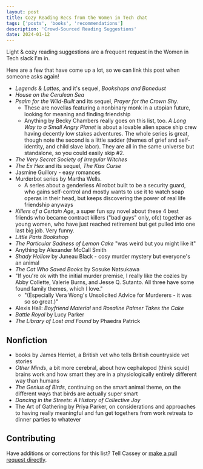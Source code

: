 ```yaml
---
layout: post
title: Cozy Reading Recs from the Women in Tech chat
tags: ['posts', 'books', 'recommendations']
description: 'Crowd-Sourced Reading Suggestions'
date: 2024-01-12
---
```


Light & cozy reading suggestions are a frequent request in the Women in Tech slack I'm in.

Here are a few that have come up a lot, so we can link this post when someone asks again! 

- _Legends & Lattes_, and it's sequel, _Bookshops and Bonedust_
- _House on the Cerulean Sea_
- _Psalm for the Wild-Built_ and its sequel, _Prayer for the Crown Shy_.
    - These are novellas featuring a nonbinary monk in a utopian future, looking for meaning and finding friendship
    - Anything by Becky Chambers really goes on this list, too. _A Long Way to a Small Angry Planet_ is about a lovable alien space ship crew having decently low stakes adventures. The whole series is great, though note the second is a little sadder (themes of grief and self-identity, and child slave labor). They are all in the same universe but standalone, so you could easily skip #2.
- _The Very Secret Society of Irregular Witches_ 
- _The Ex Hex_ and its sequel, _The Kiss Curse_
- Jasmine Guillory - easy romances
- Murderbot series by Martha Wells. 
    - A series about a genderless AI robot built to be a security guard, who gains self-control and mostly wants to use it to watch soap operas in their head, but keeps discovering the power of real life friendship anyways
- _Killers of a Certain Age_, a super fun spy novel about these 4 best friends who became contract killers ("bad guys" only, ofc) together as young women, who have just reached retirement but get pulled into one last big job. Very funny.
- _Little Paris Bookshop_
- _The Particular Sadness of Lemon Cake_ "was weird but you might like it" 
- Anything by Alexander McCall Smith
- _Shady Hollow_ by Juneau Black - cosy murder mystery but everyone's an animal
- _The Cat Who Saved Books_ by Sosuke Natsukawa
- "If you're ok with the initial murder premise, I really like the cozies by Abby Collette, Valerie Burns, and Jesse Q. Sutanto. All three have some found family themes, which I love."
    - "(Especially Vera Wong's Unsolicited Advice for Murderers - it was so so great.)"
- Alexis Hall: _Boyfriend Material_ and _Rosaline Palmer Takes the Cake_
- _Battle Royal_ by Lucy Parker
- _The Library of Lost and Found_ by Phaedra Patrick

## Nonfiction
- books by James Herriot, a British vet who tells British countryside vet stories
- _Other Minds_, a bit more cerebral, about how cephalopod (think squid) brains work and how smart they are in a physiologically entirely different way than humans
- _The Genius of Birds_, continuing on the smart animal theme, on the different ways that birds are actually super smart
- _Dancing in the Streets: A History of Collective Joy_
- The Art of Gathering by Priya Parker, on considerations and approaches to having really meaningful and fun get togethers from work retreats to dinner parties to whatever


## Contributing
Have additions or corrections for this list? Tell Cassey or [make a pull request directly](https://github.com/clottman/cassey-on-eleventy/blob/main/posts/wit-cozy-reads-recs.md).